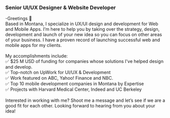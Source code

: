 ### Senior UI/UX Designer & Website Developer<br/>
-Greetings 👋<br/>
Based in Montana, I specialize in UX/UI design and development for Web and Mobile Apps. I’m here to help you by taking over the strategy, design, development and launch of your new idea so you can focus on other areas of your business. I have a proven record of launching successful web and mobile apps for my clients.<br/>
<br/>
My accomplishments include:<br/>
✅ $25 M USD of funding for companies whose solutions I've helped design and develop.<br/>
✅ Top-notch on UpWork for UI/UX & Development<br/>
✅ Work featured on ABC, Yahoo! Finance and NBC.<br/>
✅ Top 10 mobile development companies in Montana by Expertise<br/>
✅ Projects with Harvard Medical Center, Indeed and UC Berkeley<br/>
<br/>
Interested in working with me? Shoot me a message and let’s see if we are a good fit for each other. Looking forward to hearing from you about your idea!

